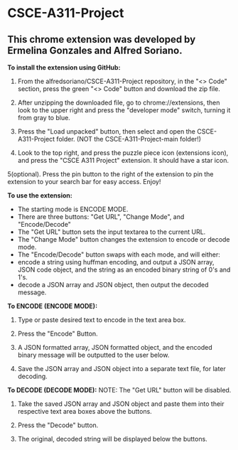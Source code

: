 # CSCE-A311-Project
## This chrome extension was developed by Ermelina Gonzales and Alfred Soriano.

**To install the extension using GitHub:**

1. From the alfredsoriano/CSCE-A311-Project repository, in the "<> Code" section,
press the green "<> Code" button and download the zip file.

2. After unzipping the downloaded file, go to chrome://extensions, then look to the
upper right and press the "developer mode" switch, turning it from gray to blue.

3. Press the "Load unpacked" button, then select and open the CSCE-A311-Project folder. (NOT the CSCE-A311-Project-main folder!)

4. Look to the top right, and press the puzzle piece icon (extensions icon),
and press the "CSCE A311 Project" extension. It should have a star icon.

5(optional). Press the pin button to the right of the extension to pin the extension to your search bar for easy access. Enjoy!

**To use the extension:**
- The starting mode is ENCODE MODE.
- There are three buttons: "Get URL", "Change Mode", and "Encode/Decode"
- The "Get URL" button sets the input textarea to the current URL.
- The "Change Mode" button changes the extension to encode or decode mode.
- The "Encode/Decode" button swaps with each mode, and will either:
- encode a string using huffman encoding, and output a JSON array, JSON code object, and the string as an encoded binary string of 0's and 1's.
- decode a JSON array and JSON object, then output the decoded message.

**To ENCODE (ENCODE MODE):**  

1. Type or paste desired text to encode in the text area box.

2. Press the "Encode" Button.

3. A JSON formatted array, JSON formatted object, and the encoded binary message will be outputted to the user below.

4. Save the JSON array and JSON object into a separate text file, for later decoding.

**To DECODE (DECODE MODE):**
NOTE: The "Get URL" button will be disabled.  

1. Take the saved JSON array and JSON object and paste them into their respective text area boxes above the buttons.

2. Press the "Decode" button.

3. The original, decoded string will be displayed below the buttons.
